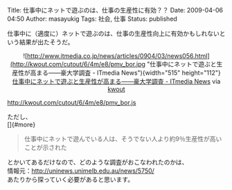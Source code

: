 Title: 仕事中にネットで遊ぶのは、仕事の生産性に有効？？
Date: 2009-04-06 04:50
Author: masayukig
Tags: 社会, 仕事
Status: published

仕事中に（適度に）ネットで遊ぶのは、仕事の生産性向上に有効かもしれないという結果が出たそうだ。

<div id="kwout_64me8pmv" class="kwout" style="text-align:center;">

![http://www.itmedia.co.jp/news/articles/0904/03/news056.html](http://kwout.com/cutout/6/4m/e8/pmv_bor.jpg "仕事中にネットで遊ぶと生産性が高まる——豪大学調査 - ITmedia News"){width="515"
height="112"}  
[仕事中にネットで遊ぶと生産性が高まる——豪大学調査 - ITmedia
News](http://www.itmedia.co.jp/news/articles/0904/03/news056.html) via
[kwout](http://itmedia.kwout.com/quote/64me8pmv)

</div>

<http://kwout.com/cutout/6/4m/e8/pmv_bor.js>

ただし、  
[]{#more}  

> 仕事中にネットで遊んでいる人は、そうでない人より約9％生産性が高いことが示された

とかいてあるだけなので、どのような調査がおこなわれたのかは、  
情報元：<http://uninews.unimelb.edu.au/news/5750/>  
あたりから探っていく必要があると思います。
